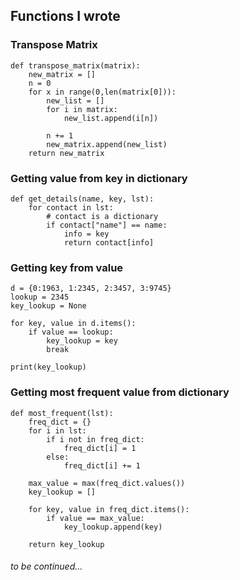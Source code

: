 ## Functions I wrote


### Transpose Matrix
```
def transpose_matrix(matrix):
    new_matrix = []
    n = 0
    for x in range(0,len(matrix[0])):
        new_list = []
        for i in matrix:
            new_list.append(i[n])
    
        n += 1
        new_matrix.append(new_list)
    return new_matrix
```

### Getting value from key in dictionary
```
def get_details(name, key, lst):
    for contact in lst:
        # contact is a dictionary
        if contact["name"] == name:
            info = key
            return contact[info]
```

### Getting key from value 
```
d = {0:1963, 1:2345, 2:3457, 3:9745}
lookup = 2345
key_lookup = None

for key, value in d.items():
    if value == lookup:
        key_lookup = key
        break
        
print(key_lookup)
```

### Getting most frequent value from dictionary
```
def most_frequent(lst):
    freq_dict = {}
    for i in lst: 
        if i not in freq_dict:
            freq_dict[i] = 1
        else:
            freq_dict[i] += 1
            
    max_value = max(freq_dict.values())
    key_lookup = []
    
    for key, value in freq_dict.items():
        if value == max_value:
            key_lookup.append(key)
            
    return key_lookup
```

###### to be *continued*...